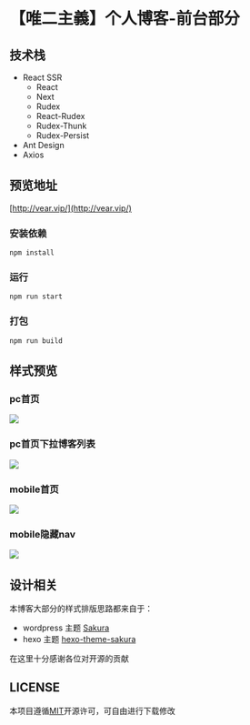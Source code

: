 # 【唯二主義】个人博客-前台部分
## 技术栈
- React SSR
  - React
  - Next
  - Rudex
  - React-Rudex
  - Rudex-Thunk
  - Rudex-Persist
- Ant Design
- Axios
## 预览地址
[http://vear.vip/](http://vear.vip/)
### 安装依赖
```
npm install
```
### 运行
```
npm run start
```
### 打包
```
npm run build
```
## 样式预览
### pc首页
![](https://s2.ax1x.com/2019/11/24/MLNC0P.jpg)
### pc首页下拉博客列表
![](https://s2.ax1x.com/2019/11/24/MLNktS.jpg)
### mobile首页
![](https://s2.ax1x.com/2019/11/24/MLN9mt.jpg)
### mobile隐藏nav
![](https://s2.ax1x.com/2019/11/24/MLNAfg.jpg)
## 设计相关
本博客大部分的样式排版思路都来自于：
- wordpress 主题 [Sakura](https://github.com/mashirozx/Sakura/)
- hexo 主题 [hexo-theme-sakura](https://github.com/honjun/hexo-theme-sakura)

在这里十分感谢各位对开源的贡献

## LICENSE
本项目遵循[MIT](https://github.com/vearvip/react-blog/blob/master/LICENSE)开源许可，可自由进行下载修改

